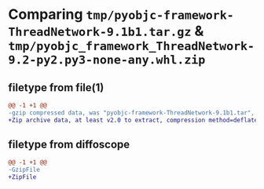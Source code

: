 # Comparing `tmp/pyobjc-framework-ThreadNetwork-9.1b1.tar.gz` & `tmp/pyobjc_framework_ThreadNetwork-9.2-py2.py3-none-any.whl.zip`

## filetype from file(1)

```diff
@@ -1 +1 @@
-gzip compressed data, was "pyobjc-framework-ThreadNetwork-9.1b1.tar", last modified: Sun Mar 26 11:42:58 2023, max compression
+Zip archive data, at least v2.0 to extract, compression method=deflate
```

## filetype from diffoscope

```diff
@@ -1 +1 @@
-GzipFile
+ZipFile
```


